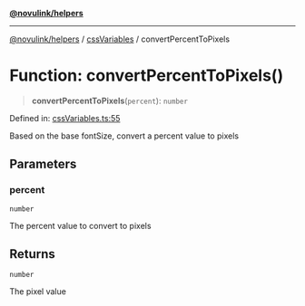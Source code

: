 [**@novulink/helpers**](../../README.md)

***

[@novulink/helpers](../../README.md) / [cssVariables](../README.md) / convertPercentToPixels

# Function: convertPercentToPixels()

> **convertPercentToPixels**(`percent`): `number`

Defined in: [cssVariables.ts:55](https://github.com/M-Media-Group/app.novu.link/blob/185285297b092339554122b4cf56a2dcd7525fea/packages/helpers/src/cssVariables.ts#L55)

Based on the base fontSize, convert a percent value to pixels

## Parameters

### percent

`number`

The percent value to convert to pixels

## Returns

`number`

The pixel value
